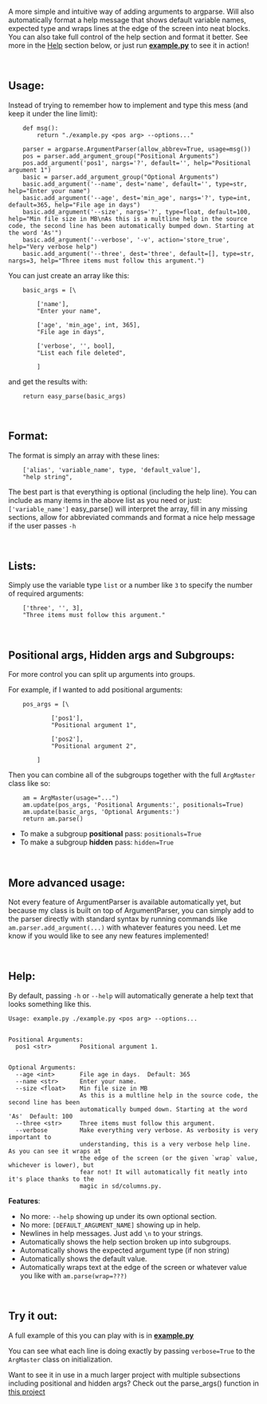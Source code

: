 ﻿A more simple and intuitive way of adding arguments to argparse. Will also automatically format a help message that shows default variable names, expected type and wraps lines at the edge of the screen into neat blocks. You can also take full control of the help section and format it better. See more in the [Help](#help) section below, or just run [**example.py**](example.py) to see it in action!

&nbsp;
## Usage:

Instead of trying to remember how to implement and type this mess (and keep it under the line limit):

```
    def msg():
        return "./example.py <pos arg> --options..."

    parser = argparse.ArgumentParser(allow_abbrev=True, usage=msg())
    pos = parser.add_argument_group("Positional Arguments")
    pos.add_argument('pos1', nargs='?', default='', help="Positional argument 1")
    basic = parser.add_argument_group("Optional Arguments")
    basic.add_argument('--name', dest='name', default='', type=str, help="Enter your name")
    basic.add_argument('--age', dest='min_age', nargs='?', type=int, default=365, help="File age in days")
    basic.add_argument('--size', nargs='?', type=float, default=100, help="Min file size in MB\nAs this is a multline help in the source code, the second line has been automatically bumped down. Starting at the word 'As'")
    basic.add_argument('--verbose', '-v', action='store_true', help="Very verbose help")
    basic.add_argument('--three', dest='three', default=[], type=str, nargs=3, help="Three items must follow this argument.")

```

You can just create an array like this:

```
    basic_args = [\

        ['name'],
        "Enter your name",

        ['age', 'min_age', int, 365],
        "File age in days",

        ['verbose', '', bool],
        "List each file deleted",

        ]

```
and get the results with:

```
    return easy_parse(basic_args)
```

&nbsp;
## Format:

The format is simply an array with these lines:

```
    ['alias', 'variable_name', type, 'default_value'],
    "help string",
```

The best part is that everything is optional (including the help line). You can include as many items in the above list as you need or just: `['variable_name']` easy_parse() will interpret the array, fill in any missing sections, allow for abbreviated commands and format a nice help message if the user passes `-h`


&nbsp;
## Lists:

Simply use the variable type `list` or a number like `3` to specify the number of required arguments:

```
    ['three', '', 3],
    "Three items must follow this argument."
```

&nbsp;
## Positional args, Hidden args and Subgroups:

For more control you can split up arguments into groups.

For example, if I wanted to add positional arguments:

```
    pos_args = [\

            ['pos1'],
            "Positional argument 1",

            ['pos2'],
            "Positional argument 2",

        ]
```

Then you can combine all of the subgroups together with the full `ArgMaster` class like so:

```
    am = ArgMaster(usage="...")
    am.update(pos_args, 'Positional Arguments:', positionals=True)
    am.update(basic_args, 'Optional Arguments:')
    return am.parse()
```

  * To make a subgroup **positional** pass: `positionals=True`
  * To make a subgroup **hidden** pass: `hidden=True`

&nbsp;
## More advanced usage:

Not every feature of ArgumentParser is available automatically yet, but because my class is built on top of ArgumentParser, you can simply add to the parser directly with standard syntax by running commands like `am.parser.add_argument(...)` with whatever features you need. Let me know if you would like to see any new features implemented!

&nbsp;
## Help:

By default, passing `-h` or `--help` will automatically generate a help text that looks something like this.

```
Usage: example.py ./example.py <pos arg> --options...


Positional Arguments:
  pos1 <str>        Positional argument 1.


Optional Arguments:
  --age <int>       File age in days.  Default: 365
  --name <str>      Enter your name.
  --size <float>    Min file size in MB
                    As this is a multline help in the source code, the second line has been
                    automatically bumped down. Starting at the word 'As'  Default: 100
  --three <str>     Three items must follow this argument.
  --verbose         Make everything very verbose. As verbosity is very important to
                    understanding, this is a very verbose help line. As you can see it wraps at
                    the edge of the screen (or the given `wrap` value, whichever is lower), but
                    fear not! It will automatically fit neatly into it's place thanks to the
                    magic in sd/columns.py.

```


**Features**:

  * No more: `--help` showing up under its own optional section.
  * No more: `[DEFAULT_ARGUMENT_NAME]` showing up in help.
  * Newlines in help messages. Just add `\n` to your strings.
  * Automatically shows the help section broken up into subgroups.
  * Automatically shows the expected argument type (if non string)
  * Automatically shows the default value.
  * Automatically wraps text at the edge of the screen or whatever value you like with `am.parse(wrap=???)`



&nbsp;
## Try it out:

A full example of this you can play with is in [**example.py**](example.py)

You can see what each line is doing exactly by passing `verbose=True` to the `ArgMaster` class on initialization.

Want to see it in use in a much larger project with multiple subsections including positional and hidden args? Check out the parse_args() function in [this project](https://github.com/SurpriseDog/KeyLocker/blob/master/args.py)
